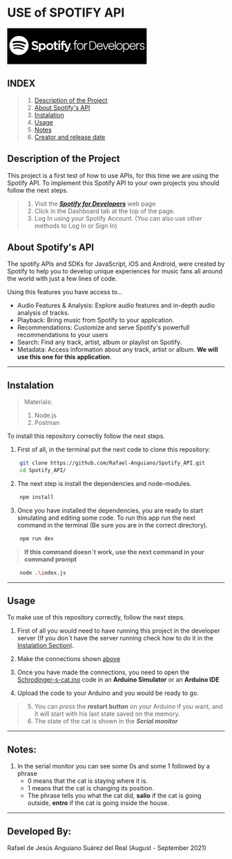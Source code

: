 # USE of  SPOTIFY API
![Image](images\Spotify_Developers.png)

## INDEX
>  1. [Description of the Project](#Description-of-the-Project)
>  2. [About Spotify's API](#About-Spotify's-API)
>  3. [Instalation](#Instalation)
>  4. [Usage](#Usage)
>  5. [Notes](#Notes)
>  6. [Creator and release date](#Developed-by:)

## Description of the Project
This project is a first test of how to use APIs, for this time we are using the Spotify API. 
To implement this Spotify API to your own projects you should follow the next steps.

> 1. Visit the ***[Spotify for Developers](https://developer.spotify.com/)*** web page.
> 2. Click in the Dashboard tab at the top of the page.
> 3. Log In using your Spotify Account. (You can also use other methods to Log In or Sign In)

## About Spotify's API
The spotify APIs and SDKs for JavaScript, iOS and Android, were created by Spotify to help you to develop unique experiences for music fans all around the world with just a few lines of code.

Using this features you have access to...
 - Audio Features & Analysis: Explore audio features and in-depth audio analysis of tracks.
 - Playback: Bring music from Spotify to your application.
 - Recommendations: Customize and serve Spotify's powerfull recommendations to your users
 - Search: Find any track, artist, album or playlist on Spotify.
 - Metadata: Access information about any track, artist or album. **We will use this one for this application**.

---

## Instalation
> Materials:
> 1. Node.js
> 2. Postman

To install this repository correctly follow the next steps.

1. First of all, in the terminal put the next code to clone this repository:

```bash
    git clone https://github.com/Rafael-Anguiano/Spotify_API.git
    cd Spotify_API/
```

2. The next step is install the dependencies and node-modules.

```sh
    npm install
```

3. Once you have installed the dependencies, you are ready to start simulating and editing some code. To run this app run the next command in the terminal (Be sure you are in the correct directory).

```sh
    npm run dev
```
> **If this command doesn´t work, use the next command in your command prompt**

```sh
    node .\index.js
```

---

## Usage
To make use of this repository correctly, follow the next steps.

1. First of all you would need to have running this project in the developer server (If you don´t have the server running check how to do it in the [Instalation Section](#Instalation)).

2. Make the connections shown [above](#Circuits-Connections)

3. Once you have made the connections, you need to open the [Schrodinger-s-cat.ino](./Schrodinger-s-cat.ino) code in an **Arduino Simulator** or an **Arduino IDE** 
4. Upload the code to your Arduino and you would be ready to go.

> 5. You can *press* the **restart button** on your Arduino if you want, and it will start with his last state saved on the memory.
> 6. The state of the cat is shown in the ***Serial monitor*** 
---

## Notes:

1. In the serial monitor you can see some 0s and some 1 followed by a phrase
    - 0 means that the cat is staying where it is.
    - 1 means that the cat is changing its position.
    - The phrase tells you what the cat did, **salio** if the cat is going outside, **entro** if the cat is going inside the house. 

---

## Developed By:
 Rafael de Jesús Anguiano Suárez del Real (August - September 2021)
